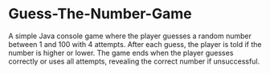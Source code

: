 # Guess-The-Number-Game
A simple Java console game where the player guesses a random number between 1 and 100 with 4 attempts. After each guess, the player is told if the number is higher or lower. The game ends when the player guesses correctly or uses all attempts, revealing the correct number if unsuccessful.
